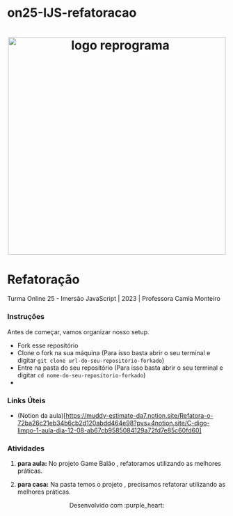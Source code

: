 # on25-IJS-refatoracao

<h1 align="center">
  <img src="https://reprograma.com.br/wp-content/uploads/2023/05/Group-1.svg" alt="logo reprograma" width="500">
</h1>

# Refatoração

Turma Online 25 - Imersão JavaScript | 2023 | Professora Camla Monteiro

### Instruções

Antes de começar, vamos organizar nosso setup.

- Fork esse repositório
- Clone o fork na sua máquina (Para isso basta abrir o seu terminal e digitar `git clone url-do-seu-repositorio-forkado`)
- Entre na pasta do seu repositório (Para isso basta abrir o seu terminal e digitar `cd nome-do-seu-repositorio-forkado`)
-

### Links Úteis

- (Notion da aula)[https://muddy-estimate-da7.notion.site/Refatora-o-72ba26c21eb34b6cb2d120abdd464e98?pvs=4notion.site/C-digo-limpo-1-aula-dia-12-08-ab67cb9585084129a72fd7e85c60fd60]

### Atividades

1. **para aula:** No projeto Game Balão , refatoramos utilizando as melhores práticas.

2. **para casa:** Na pasta temos o projeto , precisamos refatorar utilizando as melhores práticas.

<p align="center">
Desenvolvido com :purple_heart:  
</p>
